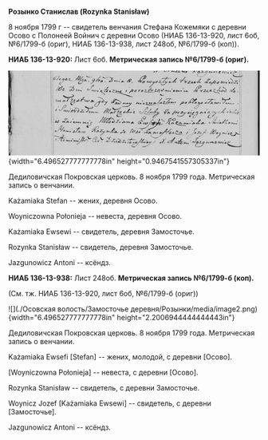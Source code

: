 **Розынко Станислав (Rozynkа Stanisław)**

8 ноября 1799 г -- свидетель венчания Стефана Кожемяки с деревни Осово с
Полонеей Войнич с деревни Осово (НИАБ 136-13-920, лист 6об, №6/1799-б
(ориг), НИАБ 136-13-938, лист 248об, №6/1799-б (коп)).

**НИАБ 136-13-920:** Лист 6об. **Метрическая запись №6/1799-б (ориг).**

![](./media/3a3d894fb533ed86d23da8ff8af0fca711e7b2d0.png){width="6.496527777777778in"
height="0.9467541557305337in"}

Дедиловичская Покровская церковь. 8 ноября 1799 года. Метрическая запись
о венчании.

Każamiaka Stefan -- жених, деревня Осовo.

Woyniczowna Połonieja -- невеста, деревня Осовo.

Każamiaka Ewsewi -- свидетель, деревня Замосточье.

Rozynka Stanisław -- свидетель, деревня Замосточье.

Jazgunowicz Antoni -- ксёндз.

**НИАБ 136-13-938:** Лист 248об. **Метрическая запись №6/1799-б (коп).**

(См. тж. НИАБ 136-13-920, лист 6об, №6/1799-б (ориг))

![](./Осовская волость/Замосточье деревня/Розынки/media/image2.png){width="6.496527777777778in"
height="2.2006944444444443in"}

Дедиловичская Покровская церковь. 8 ноября 1799 года. Метрическая запись
о венчании.

Każamiaka Ewsefi \[Stefan\] -- жених, молодой, с деревни \[Осово\].

\[Woyniczowna Połonieja\] -- невеста, с деревни \[Осовo\].

Rozynka Stanisław -- свидетель, с деревни Замосточье.

Woynicz Jozef \[Każamiaka Ewsewi\] -- свидетель, с деревни
\[Замосточье\].

Jazgunowicz Antoni -- ксёндз.
